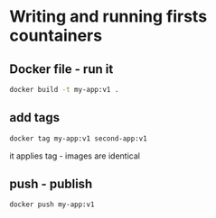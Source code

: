 # Writing and running firsts countainers

## Docker file - run it

```bash
docker build -t my-app:v1 .
```

## add tags 

```bash
docker tag my-app:v1 second-app:v1
```


it applies tag - images are identical

## push - publish

```
docker push my-app:v1
```
